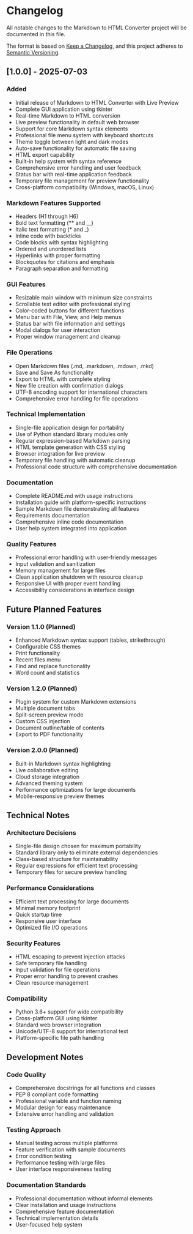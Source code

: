 # Changelog

All notable changes to the Markdown to HTML Converter project will be documented in this file.

The format is based on [Keep a Changelog](https://keepachangelog.com/en/1.0.0/),
and this project adheres to [Semantic Versioning](https://semver.org/spec/v2.0.0.html).

## [1.0.0] - 2025-07-03

### Added
- Initial release of Markdown to HTML Converter with Live Preview
- Complete GUI application using tkinter
- Real-time Markdown to HTML conversion
- Live preview functionality in default web browser
- Support for core Markdown syntax elements
- Professional file menu system with keyboard shortcuts
- Theme toggle between light and dark modes
- Auto-save functionality for automatic file saving
- HTML export capability
- Built-in help system with syntax reference
- Comprehensive error handling and user feedback
- Status bar with real-time application feedback
- Temporary file management for preview functionality
- Cross-platform compatibility (Windows, macOS, Linux)

### Markdown Features Supported
- Headers (H1 through H6)
- Bold text formatting (** and __)
- Italic text formatting (* and _)
- Inline code with backticks
- Code blocks with syntax highlighting
- Ordered and unordered lists
- Hyperlinks with proper formatting
- Blockquotes for citations and emphasis
- Paragraph separation and formatting

### GUI Features
- Resizable main window with minimum size constraints
- Scrollable text editor with professional styling
- Color-coded buttons for different functions
- Menu bar with File, View, and Help menus
- Status bar with file information and settings
- Modal dialogs for user interaction
- Proper window management and cleanup

### File Operations
- Open Markdown files (.md, .markdown, .mdown, .mkd)
- Save and Save As functionality
- Export to HTML with complete styling
- New file creation with confirmation dialogs
- UTF-8 encoding support for international characters
- Comprehensive error handling for file operations

### Technical Implementation
- Single-file application design for portability
- Use of Python standard library modules only
- Regular expression-based Markdown parsing
- HTML template generation with CSS styling
- Browser integration for live preview
- Temporary file handling with automatic cleanup
- Professional code structure with comprehensive documentation

### Documentation
- Complete README.md with usage instructions
- Installation guide with platform-specific instructions
- Sample Markdown file demonstrating all features
- Requirements documentation
- Comprehensive inline code documentation
- User help system integrated into application

### Quality Features
- Professional error handling with user-friendly messages
- Input validation and sanitization
- Memory management for large files
- Clean application shutdown with resource cleanup
- Responsive UI with proper event handling
- Accessibility considerations in interface design

## Future Planned Features

### Version 1.1.0 (Planned)
- Enhanced Markdown syntax support (tables, strikethrough)
- Configurable CSS themes
- Print functionality
- Recent files menu
- Find and replace functionality
- Word count and statistics

### Version 1.2.0 (Planned)
- Plugin system for custom Markdown extensions
- Multiple document tabs
- Split-screen preview mode
- Custom CSS injection
- Document outline/table of contents
- Export to PDF functionality

### Version 2.0.0 (Planned)
- Built-in Markdown syntax highlighting
- Live collaborative editing
- Cloud storage integration
- Advanced theming system
- Performance optimizations for large documents
- Mobile-responsive preview themes

## Technical Notes

### Architecture Decisions
- Single-file design chosen for maximum portability
- Standard library only to eliminate external dependencies
- Class-based structure for maintainability
- Regular expressions for efficient text processing
- Temporary files for secure preview handling

### Performance Considerations
- Efficient text processing for large documents
- Minimal memory footprint
- Quick startup time
- Responsive user interface
- Optimized file I/O operations

### Security Features
- HTML escaping to prevent injection attacks
- Safe temporary file handling
- Input validation for file operations
- Proper error handling to prevent crashes
- Clean resource management

### Compatibility
- Python 3.6+ support for wide compatibility
- Cross-platform GUI using tkinter
- Standard web browser integration
- Unicode/UTF-8 support for international text
- Platform-specific file path handling

## Development Notes

### Code Quality
- Comprehensive docstrings for all functions and classes
- PEP 8 compliant code formatting
- Professional variable and function naming
- Modular design for easy maintenance
- Extensive error handling and validation

### Testing Approach
- Manual testing across multiple platforms
- Feature verification with sample documents
- Error condition testing
- Performance testing with large files
- User interface responsiveness testing

### Documentation Standards
- Professional documentation without informal elements
- Clear installation and usage instructions
- Comprehensive feature documentation
- Technical implementation details
- User-focused help system
